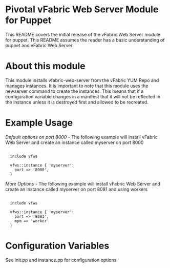 # Pivotal vFabric Web Server Module for Puppet

This README covers the initial release of the vFabric Web Server module for puppet. This README assumes the reader has a basic understanding of puppet and vFabric Web Server.

# About this module

This module installs vfabric-web-server from the vFabric YUM Repo and manages instances. It is important to note that this module uses the newserver command to create the instances. This means that if a configuration variable changes in a manifest that it will not be reflected in the instance unless it is destroyed first and allowed to be recreated.

# Example Usage

*Default options on port 8000* - The following example will install vFabric Web Server and create an instance called myserver on port 8000

```puppet

  include vfws

  vfws::instance { 'myserver':
    port => '8000',
  }

```


*More Options* - The following example will install vFabric Web Server and create an instance called myserver on port 8081 and using workers
```puppet

  include vfws
  
  vfws::instance { 'myserver':
    port => '8081',
    mpm => 'worker'
  }

```

# Configuration Variables

See init.pp and instance.pp for configuration options

